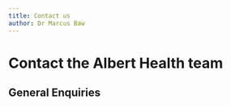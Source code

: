 ```yaml
---
title: Contact us
author: Dr Marcus Baw
---
```


# Contact the Albert Health team


## General Enquiries



